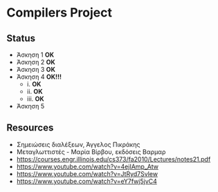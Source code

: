 # Compilers Project

## Status
- Άσκηση 1 **OK**
- Άσκηση 2 **OK**
- Άσκηση 3 **ΟΚ**
- Άσκηση 4 **OK!!!**
  * i. **OK**
  * ii. **OK**
  * iii. **OK**
- Άσκηση 5

## Resources
- Σημειώσεις διαλέξεων, Άγγελος Πικράκης
- Μεταγλωττιστές - Μαρία Βίρβου, εκδόσεις Βαρμαρ
- https://courses.engr.illinois.edu/cs373/fa2010/Lectures/notes21.pdf
- https://www.youtube.com/watch?v=4ejIAmp_Atw
- https://www.youtube.com/watch?v=JtRyd7Svlew
- https://www.youtube.com/watch?v=eY7fwj5jvC4

